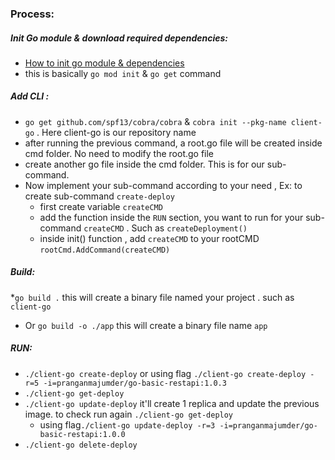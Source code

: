 



### Process:
##### Init Go module & download required dependencies:
* [How to init go module & dependencies](https://medium.com/@adiach3nko/package-management-with-go-modules-the-pragmatic-guide-c831b4eaaf31)
* this is basically `go mod init` & `go get` command

##### Add CLI :
* `go get github.com/spf13/cobra/cobra`  & `cobra init --pkg-name client-go` . Here client-go is our repository name
*  after running the previous command, a root.go file will be created inside cmd folder. No need to modify the root.go file
* create another go file inside the cmd folder. This is for our sub-command.
* Now implement your sub-command according to your need , Ex: to create sub-command `create-deploy`
    * first create variable `createCMD`
    * add the function inside the `RUN` section, you want to run for your sub-command `createCMD`  . Such as `createDeployment()` 
    * inside init() function , add `createCMD` to your rootCMD `rootCmd.AddCommand(createCMD)`

##### Build:
*`go build .` this will create a binary file named your project . such as `client-go`
* Or `go build -o ./app` this will create a binary file name `app`

##### RUN:
* `./client-go create-deploy` or  using flag `./client-go create-deploy -r=5 -i=pranganmajumder/go-basic-restapi:1.0.3`
* `./client-go get-deploy`
* `./client-go update-deploy` it'll create 1 replica and update the previous image. to check run again `./client-go get-deploy`
    * using flag`./client-go update-deploy -r=3 -i=pranganmajumder/go-basic-restapi:1.0.0` 
* `./client-go delete-deploy`